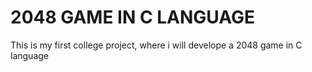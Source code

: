 # 2048 GAME IN C LANGUAGE
 This is my first college project, where i will develope a 2048 game in C language
